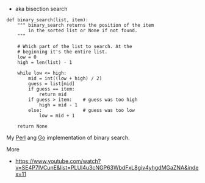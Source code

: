 * aka bisection search

```python3
def binary_search(list, item):
    """ binary_search returns the position of the item 
        in the sorted list or None if not found.
    """

    # Which part of the list to search. At the 
    # beginning it's the entire list.
    low = 0
    high = len(list) - 1

    while low <= high:
        mid = int((low + high) / 2)
        guess = list[mid]
        if guess == item:
            return mid
        if guess > item:    # guess was too high
            high = mid - 1
        else:               # guess was too low
            low = mid + 1
    
    return None
```

My [Perl](https://github.com/jreisinger/algorithms-with-perl/blob/master/binary-search) ang [Go](https://github.com/jreisinger/go/blob/master/binary-search.go) implementation of binary search.

More

* https://www.youtube.com/watch?v=SE4P7IVCunE&list=PLUl4u3cNGP63WbdFxL8giv4yhgdMGaZNA&index=11
